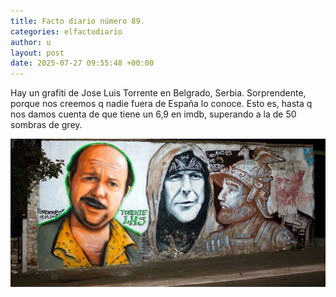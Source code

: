```yaml
---
title: Facto diario número 89.
categories: elfactodiario
author: u
layout: post
date: 2025-07-27 09:55:48 +00:00
---
```

Hay un grafiti de Jose Luis Torrente en Belgrado, Serbia. Sorprendente, porque nos creemos q nadie fuera de España lo conoce. Esto es, hasta q nos damos cuenta de que tiene un 6,9 en imdb, superando a la de 50 sombras de grey.

![2025_07_27_09_55_57_untitled-1.webp](/assets/2025_07_27_09_55_57_untitled-1.webp)
